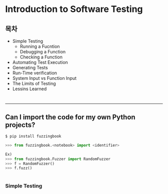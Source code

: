 # Introduction to Software Testing

## 목차

* Simple Testing
  * Running a Fucntion
  * Debugging a Function
  * Checking a Function
* Automating Test Execution
* Generating Tests
* Run-Time verification
* System Input vs Function Input
* The Limits of Testing
* Lessins Learned

#
---

## Can I import the code for my own Python projects?

```bash
$ pip install fuzzingbook
```

```python
>>> from fuzzingbook.<notebook> import <identifier>

Ex)
>>> from fuzzingbook.Fuzzer import RandomFuzzer
>>> f = RandomFuzzer()
>>> f.fuzz()
```

#

### Simple Testing
